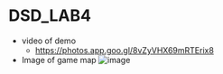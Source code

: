 # DSD_LAB4
- video of demo
  - https://photos.app.goo.gl/8vZyVHX69mRTErix8
- Image of game map
![image](https://github.com/AtharvaPan265/DSD_LAB4/assets/124213810/1a60b9ec-8993-4675-a4fa-701f175a4388)
